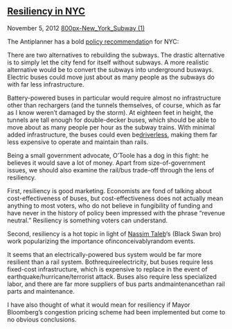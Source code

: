 ## [Resiliency in NYC](/2012/11/05/resiliency-in-nyc/ "Resiliency in NYC")

November 5, 2012
[800px-New_York_Subway (1)](http://priceroads.com/2012/11/05/resiliency-in-nyc/)

The Antiplanner has a bold [policy recommendatio](http://ti.org/antiplanner/?p=7092)n for NYC:

There are two alternatives to rebuilding the subways. The drastic alternative is to simply let the city fend for itself without subways. A more realistic alternative would be to convert the subways into underground busways. Electric buses could move just about as many people as the subways do with far less infrastructure.

Battery-powered buses in particular would require almost no infrastructure other than rechargers (and the tunnels themselves, of course, which as far as I know weren’t damaged by the storm). At eighteen feet in height, the tunnels are tall enough for double-decker buses, which should be able to move about as many people per hour as the subway trains. With minimal added infrastructure, the buses could even be[driverless](http://www.toyota.co.jp/en/environmental_rep/03/jigyou02.html), making them far less expensive to operate and maintain than rails.

Being a small government advocate, O’Toole has a dog in this fight: he believes it would save a lot of money. Apart from size-of-government issues, we should also examine the rail/bus trade-off through the lens of resiliency.

First, resiliency is good marketing. Economists are fond of talking about cost-effectiveness of buses, but cost-effectiveness does not actually mean anything to most voters, who do not believe in fungibility of funding and have never in the history of policy been impressed with the phrase “revenue neutral.” Resiliency is something voters can understand.

Second, resiliency is a hot topic in light of [Nassim Taleb](http://en.wikipedia.org/wiki/Nassim_Nicholas_Taleb)‘s (Black Swan bro) work popularizing the importance ofinconceivablyrandom events.

It seems that an electrically-powered bus system would be far more resilient than a rail system. Bothrequireelectricity, but buses require less fixed-cost infrastructure, which is expensive to replace in the event of earthquake/hurricane/terrorist attack. Buses also require less specialized labor, and there are far more suppliers of bus parts andmaintenancethan rail parts and maintenance.

I have also thought of what it would mean for resiliency if Mayor Bloomberg’s congestion pricing scheme had been implemented but come to no obvious conclusions.

					            